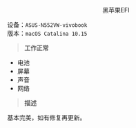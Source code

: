 <p align="center">黑苹果EFI</p>

设备：`ASUS-N552VW-vivobook`  
版本：`macOS Catalina 10.15`

> **工作正常**  
+ 电池
+ 屏幕
+ 声音
+ 网络

> **描述**  

基本完美，如有修复再更新。

